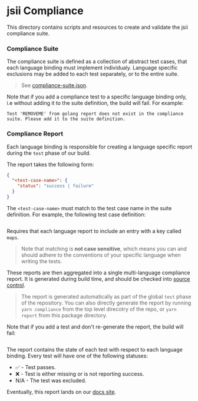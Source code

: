 # jsii Compliance

This directory contains scripts and resources to create and validate the jsii compliance suite.

### Compliance Suite

The compliance suite is defined as a collection of abstract test cases, that each language binding must implement individualy.
Language specific exclusions may be added to each test separately, or to the entire suite.

> See [compliance-suite.json](./compliance-suite.json).

Note that if you add a compliance test to a specific language binding only, i.e without adding it to the suite definition, the build will fail. For example:

```console
Test 'REMOVEME' from golang report does not exist in the compliance suite. Please add it to the suite definition.
```

### Compliance Report

Each language binding is responsible for creating a language specific report during the `test` phase of our build.

The report takes the following form:

```json
{
  "<test-case-name>": {
    "status": "success | failure"
  }
}
```

The `<test-case-name>` must match to the test case name in the suite definition. For example, the following test case definition:

```json
```

Requires that each language report to include an entry with a key called `maps`.

> Note that matching is **not case sensitive**, which means you can and should adhere to the
> conventions of your specific language when writing the tests.

These reports are then aggregated into a single multi-language compliance report. It is generated during build time,
and should be checked into [source control](../../gh-pages/content/specification/6-compliance-report.md).

> The report is generated automatically as part of the global `test` phase of the repository. You can also directly generate the report by running `yarn compliance` from the top level direcotry of the repo, or `yarn report` from this package directory.

Note that if you add a test and don't re-generate the report, the build will fail:

```console
```

The report contains the state of each test with respect to each language binding.
Every test will have one of the following statuses:

- ✅ - Test passes.
- ❌ - Test is either missing or is not reporting success.
- N/A - The test was excluded.

Eventually, this report lands on our [docs site](https://aws.github.io/jsii/specification/6-compliance-report/).
